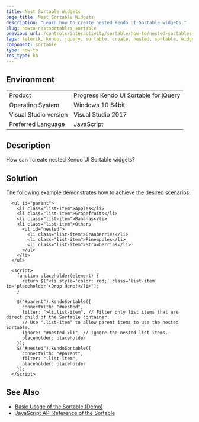 ```yaml
---
title: Nest Sortable Widgets
page_title: Nest Sortable Widgets 
description: "Learn how to create nested Kendo UI Sortable widgets."
slug: howto_nestsortables_sortable
previous_url: /controls/interactivity/sortable/how-to/nested-sortables
tags: telerik, kendo, jquery, sortable, create, nested, sortable, widgets
component: sortable
type: how-to
res_type: kb
---
```


## Environment

<table>
 <tr>
  <td>Product</td>
  <td>Progress Kendo UI Sortable for jQuery</td>
 </tr>
 <tr>
  <td>Operating System</td>
  <td>Windows 10 64bit</td>
 </tr>
 <tr>
  <td>Visual Studio version</td>
  <td>Visual Studio 2017</td>
 </tr>
 <tr>
  <td>Preferred Language</td>
  <td>JavaScript</td>
 </tr>
</table>

## Description

How can I create nested Kendo UI Sortable widgets?

## Solution

The following example demonstrates how to achieve the desired scenarios.

```dojo
  <ul id="parent">
    <li class="list-item">Apples</li>
    <li class="list-item">Grapefruits</li>
    <li class="list-item">Bananas</li>
    <li class="list-item">Others
      <ul id="nested">
        <li class="list-item">Cranberries</li>
        <li class="list-item">Pineapples</li>
        <li class="list-item">Strawberries</li>
      </ul>
    </li>
  </ul>

  <script>
    function placeholder(element) {
      return $("<li style='color: red;' class='list-item' id='placeholder'>Drop Here!</li>");
    }

    $("#parent").kendoSortable({
      connectWith: "#nested",
      filter: ">li.list-item", // Filter only list items that are direct child of the Sortable container.
      // Use ".list-item" to allow parent items to use the nested Sortable.
      ignore: "#nested >li", // Ignore the nested list items.
      placeholder: placeholder
    });
    $("#nested").kendoSortable({
      connectWith: "#parent",
      filter: ".list-item",
      placeholder: placeholder
    });
  </script>
```

## See Also

* [Basic Usage of the Sortable (Demo)](https://demos.telerik.com/kendo-ui/sortable/index)
* [JavaScript API Reference of the Sortable](/api/javascript/ui/sortable)
